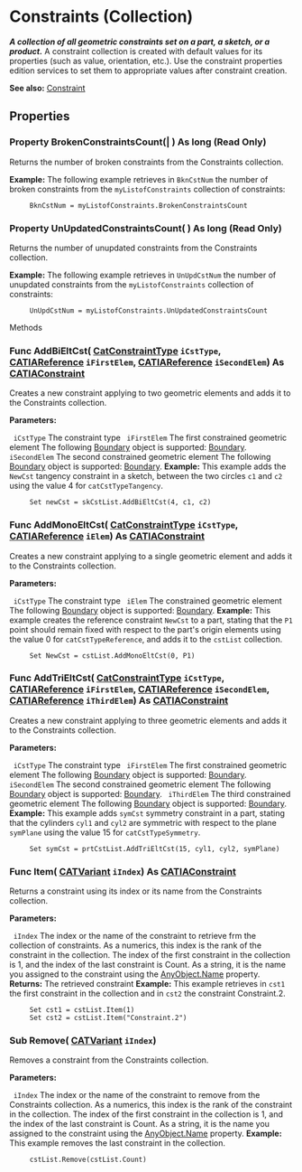 # Constraints (Collection)

**_A collection of all geometric constraints set on a part, a sketch, or a product._**
A constraint collection is created with default values for its properties (such as value, orientation, etc.). Use the constraint properties edition services to set them to appropriate values after constraint creation.

**See also:**      [Constraint](../MecModInterfaces/interface_Constraint_22634.md)

## Properties

### Property **BrokenConstraintsCount**(| ) As long (Read Only)

   Returns the number of broken constraints from the Constraints collection.

**Example:**     The following example retrieves in `BknCstNum` the number of broken constraints from the `myListofConstraints` collection of constraints:

```VBScript
     BknCstNum = myListofConstraints.BrokenConstraintsCount

```

### Property **UnUpdatedConstraintsCount**( ) As long (Read Only)

   Returns the number of unupdated constraints from the Constraints collection.

**Example:**     The following example retrieves in `UnUpdCstNum` the number of unupdated constraints from the `myListofConstraints` collection of constraints:

```VBScript
     UnUpdCstNum = myListofConstraints.UnUpdatedConstraintsCount

```

Methods

### Func **AddBiEltCst**( [CatConstraintType](../MecModInterfaces/enum_CatConstraintType_62511.md)  `iCstType`,  [CATIAReference](../InfInterfaces/interface_Reference_17481.md)  `iFirstElem`,  [CATIAReference](../InfInterfaces/interface_Reference_17481.md)  `iSecondElem`) As [CATIAConstraint](../MecModInterfaces/interface_Constraint_22634.md)

   Creates a new constraint applying to two geometric elements and adds it to the Constraints collection.

**Parameters:**

` iCstType`      The constraint type
` iFirstElem`      The first constrained geometric element
The following
[Boundary](../MecModInterfaces/interface_Boundary_14542.md) object is supported: [Boundary](../MecModInterfaces/interface_Boundary_14542.md). ` iSecondElem`      The second constrained geometric element
The following
[Boundary](../MecModInterfaces/interface_Boundary_14542.md) object is supported: [Boundary](../MecModInterfaces/interface_Boundary_14542.md).  **Example:**      This example adds the `NewCst` tangency constraint in a sketch, between the two circles `c1` and `c2` using the value 4 for `catCstTypeTangency`.

```VBScript
     Set newCst = skCstList.AddBiEltCst(4, c1, c2)

```

### Func **AddMonoEltCst**( [CatConstraintType](../MecModInterfaces/enum_CatConstraintType_62511.md)  `iCstType`,  [CATIAReference](../InfInterfaces/interface_Reference_17481.md)  `iElem`) As [CATIAConstraint](../MecModInterfaces/interface_Constraint_22634.md)

   Creates a new constraint applying to a single geometric element and adds it to the Constraints collection.

**Parameters:**

` iCstType`      The constraint type
` iElem`      The constrained geometric element
The following
[Boundary](../MecModInterfaces/interface_Boundary_14542.md) object is supported: [Boundary](../MecModInterfaces/interface_Boundary_14542.md).  **Example:**      This example creates the reference constraint `NewCst` to a part, stating that the `P1` point should remain fixed with respect to the part's origin elements using the value 0 for `catCstTypeReference`, and adds it to the `cstList` collection.

```VBScript
     Set NewCst = cstList.AddMonoEltCst(0, P1)

```

### Func **AddTriEltCst**( [CatConstraintType](../MecModInterfaces/enum_CatConstraintType_62511.md)  `iCstType`,  [CATIAReference](../InfInterfaces/interface_Reference_17481.md)  `iFirstElem`,  [CATIAReference](../InfInterfaces/interface_Reference_17481.md)  `iSecondElem`,  [CATIAReference](../InfInterfaces/interface_Reference_17481.md)  `iThirdElem`) As [CATIAConstraint](../MecModInterfaces/interface_Constraint_22634.md)

   Creates a new constraint applying to three geometric elements and adds it to the Constraints collection.

**Parameters:**

` iCstType`      The constraint type
` iFirstElem`      The first constrained geometric element
The following
[Boundary](../MecModInterfaces/interface_Boundary_14542.md) object is supported: [Boundary](../MecModInterfaces/interface_Boundary_14542.md). ` iSecondElem`      The second constrained geometric element
The following
[Boundary](../MecModInterfaces/interface_Boundary_14542.md) object is supported: [Boundary](../MecModInterfaces/interface_Boundary_14542.md). ` iThirdElem`      The third constrained geometric element
The following
[Boundary](../MecModInterfaces/interface_Boundary_14542.md) object is supported: [Boundary](../MecModInterfaces/interface_Boundary_14542.md).  **Example:**      This example adds `symCst` symmetry constraint in a part, stating that the cylinders `cyl1` and `cyl2` are symmetric with respect to the plane `symPlane` using the value 15 for `catCstTypeSymmetry`.

```VBScript
     Set symCst = prtCstList.AddTriEltCst(15, cyl1, cyl2, symPlane)

```

### Func **Item**( [CATVariant](../System/typedef_CATVariant_20656.md)  `iIndex`) As [CATIAConstraint](../MecModInterfaces/interface_Constraint_22634.md)

   Returns a constraint using its index or its name from the Constraints collection.

**Parameters:**

` iIndex`      The index or the name of the constraint to retrieve frm the collection of constraints. As a numerics, this index is the rank of the constraint in the collection. The index of the first constraint in the collection is 1, and the index of the last constraint is Count. As a string, it is the name you assigned to the constraint using the
[AnyObject.Name](../System/interface_AnyObject_17321.htm#Name) property.  **Returns:**      The retrieved constraint  **Example:**      This example retrieves in `cst1` the first constraint in the collection and in `cst2` the constraint Constraint.2.

```VBScript
     Set cst1 = cstList.Item(1)
     Set cst2 = cstList.Item("Constraint.2")

```

### Sub **Remove**( [CATVariant](../System/typedef_CATVariant_20656.md)  `iIndex`)

   Removes a constraint from the Constraints collection.

**Parameters:**

` iIndex`      The index or the name of the constraint to remove from the Constraints collection. As a numerics, this index is the rank of the constraint in the collection. The index of the first constraint in the collection is 1, and the index of the last constraint is Count. As a string, it is the name you assigned to the constraint using the
[AnyObject.Name](../System/interface_AnyObject_17321.htm#Name) property.  **Example:**      This example removes the last constraint in the collection.

```VBScript
     cstList.Remove(cstList.Count)

```